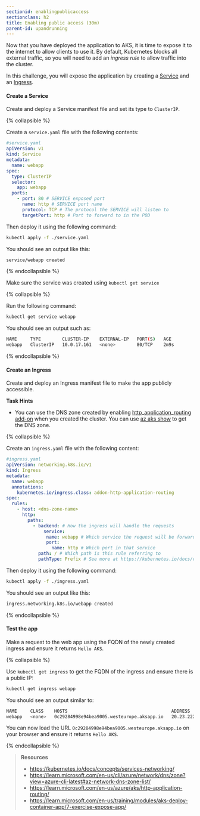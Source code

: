 ```yaml
---
sectionid: enablingpublicaccess
sectionclass: h2
title: Enabling public access (30m)
parent-id: upandrunning
---
```


Now that you have deployed the application to AKS, it is time to expose it to the internet to allow clients to use it.
By default, Kubernetes blocks all external traffic, so you will need to add an *ingress rule* to allow traffic into the cluster.

In this challenge, you will expose the application by creating a [Service](https://kubernetes.io/docs/concepts/services-networking/service/) and an [Ingress](https://kubernetes.io/docs/concepts/services-networking/ingress/).

#### Create a Service

Create and deploy a Service manifest file and set its type to `ClusterIP`.

{% collapsible %}

Create a `service.yaml` file with the following contents:

```yaml
#service.yaml
apiVersion: v1
kind: Service
metadata:
  name: webapp
spec:
  type: ClusterIP
  selector:
    app: webapp
  ports:
    - port: 80 # SERVICE exposed port
      name: http # SERVICE port name
      protocol: TCP # The protocol the SERVICE will listen to
      targetPort: http # Port to forward to in the POD
```

Then deploy it using the following command:

```sh
kubectl apply -f ./service.yaml
```

You should see an output like this:

```sh
service/webapp created
```

{% endcollapsible %}

Make sure the service was created using `kubectl get service`

{% collapsible %}

Run the following command:

```sh
kubectl get service webapp
```

You should see an output such as:

```sh
NAME     TYPE        CLUSTER-IP    EXTERNAL-IP   PORT(S)   AGE
webapp   ClusterIP   10.0.17.161   <none>        80/TCP    2m9s
```

{% endcollapsible %}

#### Create an Ingress

Create and deploy an Ingress manifest file to make the app publicly accessible.

**Task Hints**

* You can use the DNS zone created by enabling [http_application_routing add-on](https://learn.microsoft.com/en-us/azure/aks/http-application-routing) when you created the cluster. You can use [az aks show](https://learn.microsoft.com/en-us/azure/aks/http-application-routing#deploy-http-routing-cli) to get the DNS zone.

{% collapsible %}

Create an `ingress.yaml` file with the following content:

```yaml
#ingress.yaml
apiVersion: networking.k8s.io/v1
kind: Ingress
metadata:
  name: webapp
  annotations:
    kubernetes.io/ingress.class: addon-http-application-routing
spec:
  rules:
    - host: <dns-zone-name>
      http:
        paths:
          - backend: # How the ingress will handle the requests
              service:
               name: webapp # Which service the request will be forwarded to
               port:
                 name: http # Which port in that service
            path: / # Which path is this rule referring to
            pathType: Prefix # See more at https://kubernetes.io/docs/concepts/services-networking/ingress/#path-types
```

Then deploy it using the following command:

```sh
kubectl apply -f ./ingress.yaml
```

You should see an output like this:

```sh
ingress.networking.k8s.io/webapp created
```

{% endcollapsible %}

#### Test the app

Make a request to the web app using the FQDN of the newly created ingress and ensure it returns `Hello AKS`.

{% collapsible %}

Use `kubectl get ingress` to get the FQDN of the ingress and ensure there is a public IP:

```sh
kubectl get ingress webapp
```

You should see an output similar to:

```sh
NAME     CLASS    HOSTS                                       ADDRESS        PORTS   AGE
webapp   <none>   0c29284998e94bea9005.westeurope.aksapp.io   20.23.222.68   80      52s
```

You can now load the URL `0c29284998e94bea9005.westeurope.aksapp.io` on your browser and ensure it returns `Hello AKS`.

{% endcollapsible %}

> **Resources**
>
> * <https://kubernetes.io/docs/concepts/services-networking/>
> * <https://learn.microsoft.com/en-us/cli/azure/network/dns/zone?view=azure-cli-latest#az-network-dns-zone-list/>
> * <https://learn.microsoft.com/en-us/azure/aks/http-application-routing/>
> * <https://learn.microsoft.com/en-us/training/modules/aks-deploy-container-app/7-exercise-expose-app/>

